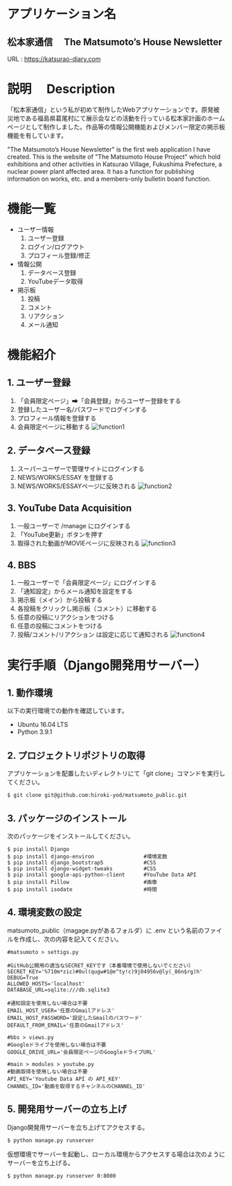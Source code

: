 # アプリケーション名
## 松本家通信 &emsp;The Matsumoto’s House Newsletter
URL : https://katsurao-diary.com


# 説明 &emsp;Description
「松本家通信」という私が初めて制作したWebアプリケーションです。原発被災地である福島県葛尾村にて展示会などの活動を行っている松本家計画のホームページとして制作しました。作品等の情報公開機能およびメンバー限定の掲示板機能を有しています。

"The Matsumoto’s House Newsletter" is the first web application I have created. This is the website of "The Matsumoto House Project" which hold exhibitions and other activities in Katsurao Village, Fukushima Prefecture, a nuclear power plant affected area. It has a function for publishing information on works, etc. and a members-only bulletin board function.


# 機能一覧
- ユーザー情報
    1. ユーザー登録
    2. ログイン/ログアウト
    3. プロフィール登録/修正
- 情報公開
    1. データベース登録
    2. YouTubeデータ取得
- 掲示板
    1. 投稿
    2. コメント
    3. リアクション
    4. メール通知


# 機能紹介
## 1. ユーザー登録
1. 「会員限定ページ」➡「会員登録」からユーザー登録をする
2. 登録したユーザー名/パスワードでログインする
3. プロフィール情報を登録する
4. 会員限定ページに移動する
![function1](https://user-images.githubusercontent.com/77391181/138307239-f3cfe657-0880-47ce-a967-ba497398d05b.gif)

## 2. データベース登録
1. スーパーユーザーで管理サイトにログインする
2. NEWS/WORKS/ESSAY を登録する
3. NEWS/WORKS/ESSAYページに反映される
![function2](https://user-images.githubusercontent.com/77391181/138310045-ba7e3e65-42a3-49d1-b1cc-25c9d29a4cc3.gif)

## 3. YouTube Data Acquisition
1. 一般ユーザーで /manage にログインする
2. 「YouTube更新」ボタンを押す
3. 取得された動画がMOVIEページに反映される
![function3](https://user-images.githubusercontent.com/77391181/138308752-d225eeeb-6875-4733-9576-1cec862d764c.gif)

## 4. BBS
1. 一般ユーザーで「会員限定ページ」にログインする
2. 「通知設定」からメール通知を設定をする
3. 掲示板（メイン）から投稿する
4. 各投稿をクリックし掲示板（コメント）に移動する
5. 任意の投稿にリアクションをつける
6. 任意の投稿にコメントをつける
7. 投稿/コメント/リアクション は設定に応じて通知される
![function4](https://user-images.githubusercontent.com/77391181/138312395-b36a0c6d-aae6-4c1c-9e8d-979fe3dca6d9.gif)


# 実行手順（Django開発用サーバー）
## 1. 動作環境
以下の実行環境での動作を確認しています。
- Ubuntu 16.04 LTS
- Python 3.9.1

## 2. プロジェクトリポジトリの取得
アプリケーションを配置したいディレクトリにて「git clone」コマンドを実行してください。
```console
$ git clone git@github.com:hiroki-yod/matsumoto_public.git
```

## 3. パッケージのインストール
次のパッケージをインストールしてください。
```console
$ pip install Django
$ pip install django-environ                #環境変数
$ pip install django_bootstrap5             #CSS
$ pip install django-widget-tweaks          #CSS
$ pip install google-api-python-client      #YouTube Data API
$ pip install Pillow                        #画像
$ pip install isodate                       #時間
```

## 4. 環境変数の設定
matsumoto_public（magage.pyがあるフォルダ）に .env という名前のファイルを作成し、次の内容を記入てください。
```.env
#matsumoto > settigs.py

#GitHub公開用の適当なSECRET_KEYです（本番環境で使用しないでください）
SECRET_KEY='%710m*zic)#0u((qugw#1@e^ty!c)9j04956v@ly(_86n$rg)h'
DEBUG=True
ALLOWED_HOSTS='localhost'
DATABASE_URL=sqlite:///db.sqlite3

#通知設定を使用しない場合は不要
EMAIL_HOST_USER='任意のGmailアドレス'
EMAIL_HOST_PASSWORD='設定したGmailのパスワード'
DEFAULT_FROM_EMAIL='任意のGmailアドレス'

#bbs > views.py
#Googleドライブを使用しない場合は不要
GOOGLE_DRIVE_URL='会員限定ページのGoogleドライブURL'

#main > modules > youtube.py
#動画取得を使用しない場合は不要
API_KEY='Youtube Data API の API_KEY'
CHANNEL_ID='動画を取得するチャンネルのCHANNEL_ID'
```


## 5. 開発用サーバーの立ち上げ
Django開発用サーバーを立ち上げてアクセスする。
```console
$ python manage.py runserver
```
仮想環境でサーバーを起動し、ローカル環境からアクセスする場合は次のようにサーバーを立ち上げる。
```console
$ python manage.py runserver 0:8000
```

